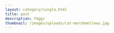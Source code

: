 ```yaml
---
layout: category/single.html
title: post
description: f4ggr
thumbnail: /images/uploads/cat-marshmellows.jpg
---
```


